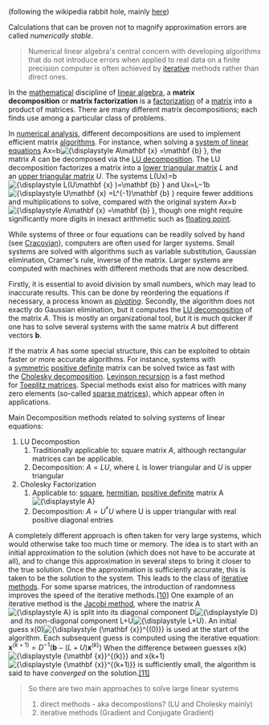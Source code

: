 (following the wikipedia rabbit hole, mainly [here](https://en.wikipedia.org/wiki/Numerical_linear_algebra))


Calculations that can be proven not to magnify approximation errors are called _numerically stable_.
> Numerical linear algebra's central concern with developing algorithms that do not introduce errors when applied to real data on a finite precision computer is often achieved by [iterative](https://en.wikipedia.org/wiki/Iterative "Iterative") methods rather than direct ones.

In the [mathematical](https://en.wikipedia.org/wiki/Mathematics) discipline of [linear algebra](https://en.wikipedia.org/wiki/Linear_algebra), a **matrix decomposition** or **matrix factorization** is a [factorization](https://en.wikipedia.org/wiki/Factorization) of a [matrix](https://en.wikipedia.org/wiki/Matrix_(mathematics)) into a product of matrices. There are many different matrix decompositions; each finds use among a particular class of problems.

In [numerical analysis](https://en.wikipedia.org/wiki/Numerical_analysis "Numerical analysis"), different decompositions are used to implement efficient matrix [algorithms](https://en.wikipedia.org/wiki/Algorithm "Algorithm").
For instance, when solving a [system of linear equations](https://en.wikipedia.org/wiki/System_of_linear_equations "System of linear equations") Ax=b![{\displaystyle A\mathbf {x} =\mathbf {b} }](https://wikimedia.org/api/rest_v1/media/math/render/svg/45d894430af69e29d6dda5aacbf4bb19336226a0), the matrix _A_ can be decomposed via the [LU decomposition](https://en.wikipedia.org/wiki/LU_decomposition "LU decomposition"). The LU decomposition factorizes a matrix into a [lower triangular matrix](https://en.wikipedia.org/wiki/Lower_triangular_matrix "Lower triangular matrix") _L_ and an [upper triangular matrix](https://en.wikipedia.org/wiki/Upper_triangular_matrix "Upper triangular matrix") _U_. The systems L(Ux)=b![{\displaystyle L(U\mathbf {x} )=\mathbf {b} }](https://wikimedia.org/api/rest_v1/media/math/render/svg/e55c9cfdfe772f24e24bb4ba0307adc167681d77) and Ux=L−1b![{\displaystyle U\mathbf {x} =L^{-1}\mathbf {b} }](https://wikimedia.org/api/rest_v1/media/math/render/svg/254570218cd039cd14aaf3bb030de8a21e8124c4) require fewer additions and multiplications to solve, compared with the original system Ax=b![{\displaystyle A\mathbf {x} =\mathbf {b} }](https://wikimedia.org/api/rest_v1/media/math/render/svg/45d894430af69e29d6dda5aacbf4bb19336226a0), though one might require significantly more digits in inexact arithmetic such as [floating point](https://en.wikipedia.org/wiki/Floating_point "Floating point").

While systems of three or four equations can be readily solved by hand (see [Cracovian](https://en.wikipedia.org/wiki/Cracovian "Cracovian")), computers are often used for larger systems. Small systems are solved with algorithms such as variable substitution, Gaussian elimination, Cramer's rule, inverse of the matrix. Larger systems are computed with machines with different methods that are now described.

Firstly, it is essential to avoid division by small numbers, which may lead to inaccurate results. This can be done by reordering the equations if necessary, a process known as [_pivoting_](https://en.wikipedia.org/wiki/Pivot_element "Pivot element"). Secondly, the algorithm does not exactly do Gaussian elimination, but it computes the [LU decomposition](https://en.wikipedia.org/wiki/LU_decomposition "LU decomposition") of the matrix _A_. This is mostly an organizational tool, but it is much quicker if one has to solve several systems with the same matrix _A_ but different vectors **b**.

If the matrix _A_ has some special structure, this can be exploited to obtain faster or more accurate algorithms. For instance, systems with a [symmetric](https://en.wikipedia.org/wiki/Symmetric_matrix "Symmetric matrix") [positive definite](https://en.wikipedia.org/wiki/Positive-definite_matrix "Positive-definite matrix") matrix can be solved twice as fast with the [Cholesky decomposition](https://en.wikipedia.org/wiki/Cholesky_decomposition "Cholesky decomposition"). [Levinson recursion](https://en.wikipedia.org/wiki/Levinson_recursion "Levinson recursion") is a fast method for [Toeplitz matrices](https://en.wikipedia.org/wiki/Toeplitz_matrix "Toeplitz matrix"). Special methods exist also for matrices with many zero elements (so-called [sparse matrices](https://en.wikipedia.org/wiki/Sparse_matrix "Sparse matrix")), which appear often in applications.

Main Decomposition methods related to solving systems of linear equations:
1. LU Decompostion
	1. Traditionally applicable to: square matrix _A_, although rectangular matrices can be applicable.
	2. Decomposition: $\displaystyle A=LU$, where _L_ is lower triangular and _U_ is upper triangular
2. Cholesky Factorization
	1. Applicable to: [square](https://en.wikipedia.org/wiki/Square_matrix "Square matrix"), [hermitian](https://en.wikipedia.org/wiki/Symmetric_matrix "Symmetric matrix"), [positive definite](https://en.wikipedia.org/wiki/Positive-definite_matrix "Positive-definite matrix") matrix A![{\displaystyle A}](https://wikimedia.org/api/rest_v1/media/math/render/svg/7daff47fa58cdfd29dc333def748ff5fa4c923e3)
	2. Decomposition: ${\displaystyle A=U^{*}U}$ where U is upper triangular with real positive diagonal entries

A completely different approach is often taken for very large systems, which would otherwise take too much time or memory. The idea is to start with an initial approximation to the solution (which does not have to be accurate at all), and to change this approximation in several steps to bring it closer to the true solution. Once the approximation is sufficiently accurate, this is taken to be the solution to the system. This leads to the class of [iterative methods](https://en.wikipedia.org/wiki/Iterative_method "Iterative method"). For some sparse matrices, the introduction of randomness improves the speed of the iterative methods.[[10]](https://en.wikipedia.org/wiki/System_of_linear_equations#cite_note-10) One example of an iterative method is the [Jacobi method](https://en.wikipedia.org/wiki/Jacobi_method "Jacobi method"), where the matrix A![{\displaystyle A}](https://wikimedia.org/api/rest_v1/media/math/render/svg/7daff47fa58cdfd29dc333def748ff5fa4c923e3) is split into its diagonal component D![{\displaystyle D}](https://wikimedia.org/api/rest_v1/media/math/render/svg/f34a0c600395e5d4345287e21fb26efd386990e6) and its non-diagonal component L+U![{\displaystyle L+U}](https://wikimedia.org/api/rest_v1/media/math/render/svg/f553df6d71bde4d8c86baa5ffe6705a412e86e95). An initial guess x(0)![{\displaystyle {\mathbf {x}}^{(0)}}](https://wikimedia.org/api/rest_v1/media/math/render/svg/a6ebbfa25788095285f0675b14021cdb6b95ea6c) is used at the start of the algorithm. Each subsequent guess is computed using the iterative equation:
${\displaystyle {\mathbf {x}}^{(k+1)}=D^{-1}({\mathbf {b}}-(L+U){\mathbf {x}}^{(k)})}$
When the difference between guesses x(k)![{\displaystyle {\mathbf {x}}^{(k)}}](https://wikimedia.org/api/rest_v1/media/math/render/svg/690e84b53186e51bc6432fb1024e0c3a3b6e5041) and x(k+1)![{\displaystyle {\mathbf {x}}^{(k+1)}}](https://wikimedia.org/api/rest_v1/media/math/render/svg/832f466e73981a249e41975aa77919734cfedd9d) is sufficiently small, the algorithm is said to have _converged_ on the solution.[[11]](https://en.wikipedia.org/wiki/System_of_linear_equations#cite_note-11)

> So there are two main approaches to solve large linear systems
> 1. direct methods - aka decompostions? (LU and Cholesky mainly)
> 2. iterative methods (Gradient and Conjugate Gradient)




